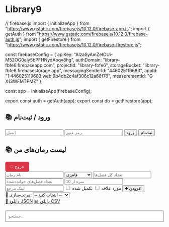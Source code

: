 # Library9
// firebase.js
import { initializeApp } from "https://www.gstatic.com/firebasejs/10.12.0/firebase-app.js";
import { getAuth } from "https://www.gstatic.com/firebasejs/10.12.0/firebase-auth.js";
import { getFirestore } from "https://www.gstatic.com/firebasejs/10.12.0/firebase-firestore.js";

const firebaseConfig = {
  apiKey: "AIzaSyAmZeIOUi-M52OG0eiy5bPFHNydAoqv8hg",
  authDomain: "library-fbfe6.firebaseapp.com",
  projectId: "library-fbfe6",
  storageBucket: "library-fbfe6.firebasestorage.app",
  messagingSenderId: "446025119683",
  appId: "1:446025119683:web:9b4db2c4af306c12a66f76",
  measurementId: "G-X13WFMTPMZ"
};

const app = initializeApp(firebaseConfig);

export const auth = getAuth(app);
export const db = getFirestore(app);
<!-- index.html -->
<!DOCTYPE html>
<html lang="fa">
<head>
  <meta charset="UTF-8" />
  <meta name="viewport" content="width=device-width, initial-scale=1.0" />
  <title>ورود / ثبت‌نام</title>
  <link rel="stylesheet" href="style.css" />
</head>
<body>
  <div class="container">
    <h2>📚 ورود / ثبت‌نام</h2>
    <input type="email" id="email" placeholder="ایمیل" />
    <input type="password" id="password" placeholder="رمز عبور" />
    <button onclick="login()">ورود</button>
    <button onclick="signup()">ثبت‌نام</button>
  </div>

  <script type="module">
    import { auth } from './firebase.js';
    import {
      signInWithEmailAndPassword,
      createUserWithEmailAndPassword
    } from 'https://www.gstatic.com/firebasejs/10.12.0/firebase-auth.js';

    const emailEl = document.getElementById("email");
    const passwordEl = document.getElementById("password");

    window.login = async () => {
      try {
        await signInWithEmailAndPassword(auth, emailEl.value, passwordEl.value);
        location.href = "dashboard.html";
      } catch (err) {
        alert("❌ ورود ناموفق: " + err.message);
      }
    };

    window.signup = async () => {
      try {
        await createUserWithEmailAndPassword(auth, emailEl.value, passwordEl.value);
        location.href = "dashboard.html";
      } catch (err) {
        alert("❌ ثبت‌نام ناموفق: " + err.message);
      }
    };
  </script>
</body>
</html>
<!DOCTYPE html>
<html lang="fa">
<head>
  <meta charset="UTF-8" />
  <meta name="viewport" content="width=device-width, initial-scale=1.0" />
  <title>مدیریت رمان‌ها</title>
  <link rel="stylesheet" href="style.css" />
</head>
<body>
  <h2>📚 لیست رمان‌های من</h2>
  <button onclick="logout()" style="background:#dc3545; color:white; padding:0.5rem 1rem; border:none; border-radius:5px;">🚪 خروج</button>

  <div class="novel">
    <input type="text" id="novelInput" placeholder="نام رمان" />
    <select id="categoryInput">
      <option value="فانتزی">فانتزی</option>
      <option value="عاشقانه">عاشقانه</option>
      <option value="علمی‌تخیلی">علمی‌تخیلی</option>
      <option value="ماجراجویی">ماجراجویی</option>
      <option value="ترسناک">ترسناک</option>
      <option value="تاریخی">تاریخی</option>
      <option value="درام">درام</option>
      <option value="جنایی">جنایی</option>
      <option value="معمایی">معمایی</option>
      <option value="طنز">طنز</option>
    </select>
    <input type="number" id="chapterCount" placeholder="تعداد کل فصل‌ها" />
    <input type="number" id="chaptersRead" placeholder="تعداد فصل‌های خوانده‌شده" />
    <input type="number" id="ratingInput" placeholder="نمره از 10" step="0.1" />
    <input type="url" id="linkInput" placeholder="لینک مرجع" />
    <label><input type="checkbox" id="favoriteInput" /> مورد علاقه</label>
    <label><input type="checkbox" id="completedInput" /> تکمیل شده</label>
    <button onclick="addNovel()">➕ افزودن</button>
  </div>

  <div class="sort-controls">
    <label>🔽 مرتب‌سازی:
      <select id="sortOption" onchange="renderNovels()">
        <option value="">-- انتخاب کنید --</option>
        <option value="rating">نمره</option>
        <option value="chaptersRead">فصل خوانده‌شده</option>
        <option value="name">نام</option>
        <option value="favorite">مورد علاقه</option>
        <option value="completed">تکمیل شده</option>
      </select>
    </label>
  </div>

  <div class="export-links">
    <a id="downloadJSON" href="#" download="novels.json">📁 دانلود JSON</a>
    <a id="downloadCSV" href="#" download="novels.csv">📊 دانلود CSV</a>
  </div>

  <input type="text" id="searchBox" placeholder="جستجو..." oninput="renderNovels()" style="width: 100%; padding: 0.5rem; margin-top: 1rem;" />
  <div class="novel-list" id="novelList"></div>

  <script type="module">
    import { auth, db } from './firebase.js';
    import {
      signOut,
      onAuthStateChanged
    } from 'https://www.gstatic.com/firebasejs/10.12.0/firebase-auth.js';
    import {
      collection,
      addDoc,
      getDocs,
      updateDoc,
      deleteDoc,
      doc,
      query,
      where
    } from 'https://www.gstatic.com/firebasejs/10.12.0/firebase-firestore.js';

    let user = null;
    let novels = [];
    let novelDocs = [];

    const input = id => document.getElementById(id).value;
    const checkbox = id => document.getElementById(id).checked;

    onAuthStateChanged(auth, async (u) => {
      if (!u) {
        location.href = "index.html";
      } else {
        user = u;
        await loadNovels();
      }
    });

    async function loadNovels() {
      const q = query(collection(db, "novels"), where("uid", "==", user.uid));
      const snap = await getDocs(q);
      novels = [];
      novelDocs = [];
      snap.forEach(docSnap => {
        novels.push(docSnap.data());
        novelDocs.push(docSnap.id);
      });
      renderNovels();
      updateDownloadLinks();
    }

    async function addNovel() {
      const novel = {
        uid: user.uid,
        name: input("novelInput").trim(),
        category: input("categoryInput"),
        chapters: parseInt(input("chapterCount")) || 0,
        chaptersRead: parseInt(input("chaptersRead")) || 0,
        rating: parseFloat(input("ratingInput")) || null,
        link: input("linkInput").trim(),
        favorite: checkbox("favoriteInput"),
        completed: checkbox("completedInput")
      };
      if (!novel.name) return alert("نام رمان الزامی است");

      await addDoc(collection(db, "novels"), novel);
      await loadNovels();
      clearInputs();
    }

    async function editNovel(index) {
      const id = novelDocs[index];
      const n = novels[index];
      const name = prompt("نام رمان:", n.name);
      if (name === null) return;

      const chapters = prompt("تعداد فصل:", n.chapters);
      const chaptersRead = prompt("خوانده‌شده:", n.chaptersRead);
      const rating = prompt("نمره (از 10):", n.rating);
      const link = prompt("لینک:", n.link);
      const favorite = confirm("آیا مورد علاقه است؟");
      const completed = confirm("تکمیل شده؟");

      const newData = {
        ...n,
        name,
        chapters: parseInt(chapters),
        chaptersRead: parseInt(chaptersRead),
        rating: parseFloat(rating),
        link,
        favorite,
        completed
      };
      await updateDoc(doc(db, "novels", id), newData);
      await loadNovels();
    }

    async function deleteNovel(index) {
      const ok = confirm("حذف شود؟");
      if (!ok) return;
      const id = novelDocs[index];
      await deleteDoc(doc(db, "novels", id));
      await loadNovels();
    }

    function clearInputs() {
      ["novelInput", "chapterCount", "chaptersRead", "ratingInput", "linkInput"].forEach(id => document.getElementById(id).value = "");
      document.getElementById("favoriteInput").checked = false;
      document.getElementById("completedInput").checked = false;
    }

    function renderNovels() {
      const list = document.getElementById("novelList");
      const search = document.getElementById("searchBox").value.toLowerCase();
      const sort = document.getElementById("sortOption").value;

      let filtered = novels.map((n, i) => ({ ...n, realIndex: i })).filter(n => n.name.toLowerCase().includes(search));

      if (sort) {
        if (sort === "name") {
          filtered.sort((a, b) => a.name.localeCompare(b.name));
        } else if (sort === "favorite") {
          filtered.sort((a, b) => (b.favorite ? 1 : 0) - (a.favorite ? 1 : 0));
        } else if (sort === "completed") {
          filtered.sort((a, b) => (b.completed ? 1 : 0) - (a.completed ? 1 : 0));
        } else {
          filtered.sort((a, b) => (b[sort] || 0) - (a[sort] || 0));
        }
      }

      list.innerHTML = "";
      filtered.forEach(novel => {
        const item = document.createElement("div");
        item.className = "novel-item";
        item.innerHTML = `
          <div><strong>${novel.name}</strong> ${novel.favorite ? '⭐' : ''} ${novel.completed ? '✔️ تکمیل' : ''}</div>
          <div>دسته: ${novel.category} | فصل: ${novel.chapters} | خوانده: ${novel.chaptersRead}</div>
          ${novel.rating !== null ? `<div>امتیاز: ${novel.rating}/10</div>` : ''}
          ${novel.link ? `<div><a href="${novel.link}" target="_blank">🌐 لینک</a></div>` : ''}
          <div class="actions">
            <button class="edit" onclick="editNovel(${novel.realIndex})">✏️ ویرایش</button>
            <button onclick="deleteNovel(${novel.realIndex})">🗑️ حذف</button>
          </div>`;
        list.appendChild(item);
      });
    }

    function updateDownloadLinks() {
      const dataJSON = "data:text/json;charset=utf-8," + encodeURIComponent(JSON.stringify(novels, null, 2));
      const dataCSV = "data:text/csv;charset=utf-8," + encodeURIComponent(
        [["نام","دسته","فصل","خوانده","نمره","لینک","علاقه","تکمیل"]]
        .concat(novels.map(n =>
          [n.name,n.category,n.chapters,n.chaptersRead,n.rating,n.link,n.favorite ? "بله":"خیر",n.completed ? "بله":"خیر"]
        ))
        .map(row => row.join(",")).join("\n")
      );
      document.getElementById("downloadJSON").href = dataJSON;
      document.getElementById("downloadCSV").href = dataCSV;
    }

    function logout() {
      signOut(auth).then(() => location.href = "index.html");
    }
  </script>
</body>
</html>
